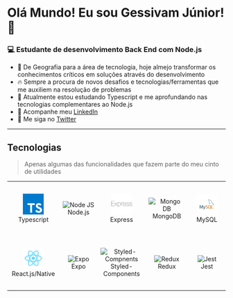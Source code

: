 # Olá Mundo! Eu sou Gessivam Júnior! 👋

### 💻 Estudante de desenvolvimento Back End com Node.js
- 💁 De Geografia para a área de tecnologia, hoje almejo transformar os conhecimentos críticos em soluções através do desenvolvimento  
- 🔥 Sempre a procura de novos desafios e tecnologias/ferramentas que me auxiliem na resolução de problemas  
- 🌱 Atualmente estou estudando Typescript e me aprofundando nas tecnologias complementares ao Node.js
- 💼 Acompanhe meu [LinkedIn](https://www.linkedin.com/in/gessivam-junior/)
- 💬 Me siga no [Twitter](https://twitter.com/junio_dev)

-----

## Tecnologias
> Apenas algumas das funcionalidades que fazem parte do meu cinto de utilidades
<table align="center">
    <tr>
        <td align="center" width="120" height="120">
            <img src="https://raw.githubusercontent.com/github/explore/80688e429a7d4ef2fca1e82350fe8e3517d3494d/topics/typescript/typescript.png"
                width="48" height="48" alt="Typescript" />
            <br>Typescript
        </td>
        <td align="center" width="120" height="120">
            <img src="https://avatars.githubusercontent.com/u/9950313?s=200&v=4" width="48" height="48" alt="Node JS" />
            <br>Node.js
        </td>
        <td align="center" width="120" height="120">
            <img src="https://raw.githubusercontent.com/github/explore/80688e429a7d4ef2fca1e82350fe8e3517d3494d/topics/express/express.png"
                width="48" height="48" alt="Express" />
            <br>Express
        </td>
        <td align="center" width="120" height="120">
            <img src="https://avatars.githubusercontent.com/u/45120?s=200&v=4" width="48" height="48" alt="Mongo DB" />
            <br>MongoDB
        </td>
        <td align="center" width="120" height="120">
            <img src="https://raw.githubusercontent.com/github/explore/80688e429a7d4ef2fca1e82350fe8e3517d3494d/topics/mysql/mysql.png"
                width="48" height="48" alt="MySQL" />
            <br>MySQL
        </td>
    </tr>
    <tr>
        <td align="center" width="120" height="120">
            <img src="https://raw.githubusercontent.com/github/explore/80688e429a7d4ef2fca1e82350fe8e3517d3494d/topics/react/react.png"
                width="48" height="48" alt="React" />
            <br>React.js/Native
        </td>
        <td align="center" width="120" height="120">
            <img src="https://avatars.githubusercontent.com/u/12504344?s=200&v=4 width=" 48" height="48" alt="Expo" />
            <br>Expo
        </td>
        <td align="center" width="120" height="120">
            <img src="https://avatars.githubusercontent.com/u/20658825?s=200&v=4" width="48" height="48"
                alt="Styled-Compnents" />
            <br>Styled-Components
        </td>
        <td align="center" width="120" height="120">
            <img src="https://avatars.githubusercontent.com/u/13142323?s=200&v=4" width="48" height="48" alt="Redux" />
            <br>Redux
        </td>
        <td align="center" width="120" height="120">
            <img src="https://seeklogo.com/images/J/jest-logo-F9901EBBF7-seeklogo.com.png" width="48" height="48"
                alt="Jest" />
            <br>Jest
        </td>
    </tr>
</table>
